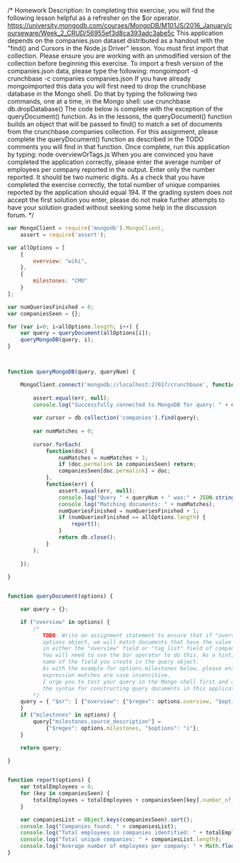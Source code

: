/*
Homework Description:
In completing this exercise, you will find the following lesson helpful as a refresher on the $or 
operator.
https://university.mongodb.com/courses/MongoDB/M101JS/2016_January/courseware/Week_2_CRUD/56955ef3d8ca393adc3abe5c
This application depends on the companies.json dataset distributed as a handout with the 
"find() and Cursors in the Node.js Driver" lesson. You must first import that collection. Please ensure 
you are working with an unmodified version of the collection before beginning this
exercise. 
To import a fresh version of the companies.json data, please type the following:
mongoimport -d crunchbase -c companies companies.json
If you have already mongoimported this data you will first need to drop the crunchbase database
in the Mongo shell. Do that by typing the following two commands, one at a time, in the Mongo shell:
use crunchbase
db.dropDatabase()
The code below is complete with the exception of the queryDocument() function.
As in the lessons, the queryDocument() function builds an object that will be passed to find()
to match a set of documents from the crunchbase.companies collection.
For this assignment, please complete the queryDocument() function as described in the TODO 
comments you will find in that function. 
Once complete, run this application by typing:
node overviewOrTags.js
When you are convinced you have completed the application correctly, please enter the 
average number of employees per company reported in the output. Enter only the number reported.
It should be two numeric digits.
As a check that you have completed the exercise correctly, the total number of unique companies 
reported by the application should equal 194.
If the grading system does not accept the first solution you enter, please do not make further 
attempts to have your solution graded without seeking some help in the discussion forum.
*/

```js
var MongoClient = require('mongodb').MongoClient,
    assert = require('assert');

var allOptions = [
    {
        overview: "wiki",
    },
    {
        milestones: "CMO"
    }
];

var numQueriesFinished = 0;
var companiesSeen = {};

for (var i=0; i<allOptions.length; i++) {
    var query = queryDocument(allOptions[i]);
    queryMongoDB(query, i);
}



function queryMongoDB(query, queryNum) {

    MongoClient.connect('mongodb://localhost:27017/crunchbase', function(err, db) {
        
        assert.equal(err, null);
        console.log("Successfully connected to MongoDB for query: " + queryNum);
        
        var cursor = db.collection('companies').find(query);
        
        var numMatches = 0;
        
        cursor.forEach(
            function(doc) {
                numMatches = numMatches + 1;
                if (doc.permalink in companiesSeen) return;
                companiesSeen[doc.permalink] = doc;
            },
            function(err) {
                assert.equal(err, null);
                console.log("Query " + queryNum + " was:" + JSON.stringify(query));
                console.log("Matching documents: " + numMatches);
                numQueriesFinished = numQueriesFinished + 1;
                if (numQueriesFinished == allOptions.length) {
                    report();
                }
                return db.close();
            }
        );
        
    });
    
}


function queryDocument(options) {

    var query = {};

    if ("overview" in options) {
        /*
           TODO: Write an assignment statement to ensure that if "overview" appears in the 
           options object, we will match documents that have the value of options.overview 
           in either the "overview" field or "tag_list" field of companies documents.
           You will need to use the $or operator to do this. As a hint, "$or" should be the
           name of the field you create in the query object.
           As with the example for options.milestones below, please ensure your regular
           expression matches are case insensitive.
           I urge you to test your query in the Mongo shell first and adapt it to fit
           the syntax for constructing query documents in this application.
        */
    query = { "$or": [ {"overview": {"$regex": options.overview, "$options": "i"}}, {"tag_list":{ "$regex": options.overview, "$options": "i" } } ] }
    }
    if ("milestones" in options) {
        query["milestones.source_description"] =
            {"$regex": options.milestones, "$options": "i"};
    }

    return query;
    
}


function report(options) {
    var totalEmployees = 0;
    for (key in companiesSeen) {
        totalEmployees = totalEmployees + companiesSeen[key].number_of_employees;
    }

    var companiesList = Object.keys(companiesSeen).sort();
    console.log("Companies found: " + companiesList);
    console.log("Total employees in companies identified: " + totalEmployees);
    console.log("Total unique companies: " + companiesList.length);
    console.log("Average number of employees per company: " + Math.floor(totalEmployees / companiesList.length));
}
